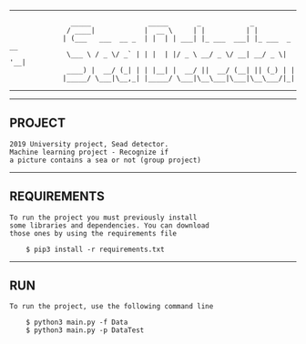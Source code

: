 --------------------------------------------------------------------------------------------------------------
				   _____              _____       _            _             
				  / ____|            |  __ \     | |          | |            
				 | (___   ___  __ _  | |  | | ___| |_ ___  ___| |_ ___  _ __ 
				  \___ \ / _ \/ _` | | |  | |/ _ \ __/ _ \/ __| __/ _ \| '__|
				  ____) |  __/ (_| | | |__| |  __/ ||  __/ (__| || (_) | |   
				 |_____/ \___|\__,_| |_____/ \___|\__\___|\___|\__\___/|_|   

--------------------------------------------------------------------------------------------------------------
                                                            
--------------------------------
 PROJECT
--------------------------------
	2019 University project, Sead detector.
	Machine learning project - Recognize if 
  	a picture contains a sea or not (group project)
  

--------------------------------
REQUIREMENTS
--------------------------------
	To run the project you must previously install
	some libraries and dependencies. You can download
	those ones by using the requirements file

		$ pip3 install -r requirements.txt

--------------------------------
RUN
--------------------------------
	To run the project, use the following command line 
	
		$ python3 main.py -f Data
		$ python3 main.py -p DataTest

